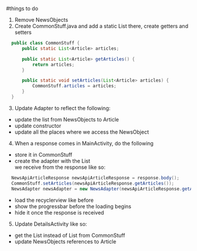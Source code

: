 #things to do


1. Remove NewsObjects
2. Create CommonStuff.java and add a static List<Articles> there, create getters and setters

```java
  public class CommonStuff {
      public static List<Article> articles;

      public static List<Article> getArticles() {
          return articles;
      }

      public static void setArticles(List<Article> articles) {
          CommonStuff.articles = articles;
      }
  }
```
3. Update Adapter to reflect the following:
- update the list from NewsObjects to Article
- update constructor
- update all the places where we access the NewsObject

4. When a response comes in MainActivity, do the following
- store it in CommonStuff
- create the adapter with the List<Article> we receive from the response like so:

```java
  NewsApiArticleResponse newsApiArticleResponse = response.body();
  CommonStuff.setArticles(newsApiArticleResponse.getArticles());
  NewsAdapter newsAdapter = new NewsAdapter(newsApiArticleResponse.getArticles());
```
- load the recyclerview like before
- show the progressbar before the loading begins
- hide it once the response is received

5. Update DetailsActivity like so:
- get the List<Articles> instead of List<NewsObjects> from CommonStuff
- update NewsObjects references to Article
